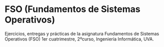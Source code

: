 # FSO (Fundamentos de Sistemas Operativos)
Ejercicios, entregas y prácticas de la asignatura Fundamentos de Sistemas Operativos (FSO)
1er cuatrimestre, 2ºcurso, Ingeniería Informática, UVA.
